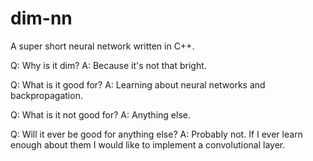 # dim-nn
A super short neural network written in C++.

Q: Why is it dim?
A: Because it's not that bright.

Q: What is it good for?
A: Learning about neural networks and backpropagation.

Q: What is it not good for?
A: Anything else.

Q: Will it ever be good for anything else?
A: Probably not. If I ever learn enough about them I would like to implement a convolutional layer.
